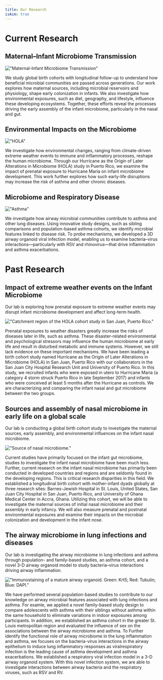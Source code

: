 ```yaml
---
title: Our Research
isAim: true
---
```


# Current Research

## Maternal–Infant Microbiome Transmission  

!["Maternal-Infant Microbiome Transmission"](/assets/research/transmission.webp)  

We study global birth cohorts with longitudinal follow-up to understand how beneficial microbial communities are passed across generations. Our work explores how maternal sources, including microbial reservoirs and physiology, shape early colonization in infants. We also investigate how environmental exposures, such as diet, geography, and lifestyle, influence these developing ecosystems. Together, these efforts reveal the processes driving the early assembly of the infant microbiome, particularly in the nasal and gut.

## Environmental Impacts on the Microbiome

!["HOLA"](/assets/research/HOLA.webp)

We investigate how environmental changes, ranging from climate-driven extreme weather events to immune and inflammatory processes, reshape the human microbiome. Through our Hurricane as the Origin of Later Alterations in Microbiome (HOLA) study in Puerto Rico, we examine the impact of prenatal exposure to Hurricane Maria on infant microbiome development. This work further explores how such early-life disruptions may increase the risk of asthma and other chronic diseases.

## Microbiome and Respiratory Disease

!["Asthma"](/assets/research/asthma.webp)

We investigate how airway microbial communities contribute to asthma and other lung diseases. Using innovative study designs, such as sibling comparisons and population-based asthma cohorts, we identify microbial features linked to disease risk. To probe mechanisms, we developed a 3D airway organoid viral infection model, enabling us to examine bacteria–virus interactions—particularly with RSV and rhinovirus—that drive inflammation and asthma exacerbations.

# Past Research

## Impact of extreme weather events on the Infant Microbiome

Our lab is exploring how prenatal exposure to extreme weather events may disrupt infant microbiome development and affect long-term health.

!["Catchment region of the HOLA cohort study in San Juan, Puerto Rico."](/assets/research/hola.png)

Prenatal exposures to weather disasters greatly increase the risks of diseases later in life, such as asthma. These disaster-related environmental and psychological stressors may influence the human microbiome at early life and result in disturbed metabolic and immune systems. However, we still lack evidence on these important mechanisms. We have been leading a birth cohort study named Hurricane as the Origin of Later Alterations in Microbiome (HOLA) in San Juan, Puerto Rico with our collaborators in the San Juan City Hospital Research Unit and University of Puerto Rico. In this study, we recruited infants who were exposed in utero to Hurricane Maria (a category 4 storm struck Puerto Rico in late September 2017) and infants who were conceived at least 5 months after the Hurricane as controls. We are characterizing and comparing the infant nasal and gut microbiome between the two groups.

## Sources and assembly of nasal microbiome in early life on a global scale

Our lab is conducting a global birth cohort study to investigate the maternal sources, early assembly, and environmental influences on the infant nasal microbiome.

!["Source of nasal microbiome."](/assets/research/nasal.png)

Current studies have primarily focused on the infant gut microbiome, studies to investigate the infant nasal microbiome have been much less. Further, current research on the infant nasal microbiome has primarily been conducted in developed countries and regions and are seldomly found in the developing regions. This is critical research disparities in this field. We established a longitudinal birth cohort with mother-infant dyads globally at three research sites: Barnes-Jewish Hospital in St. Louis, United States, San Juan City Hospital in San Juan, Puerto Rico, and University of Ghana Medical Center in Accra, Ghana. Utilizing this cohort, we will be able to investigate the maternal sources of initial nasal microbiome and their assembly in early infancy. We will also measure prenatal and postnatal environmental exposures and examine their impacts on the microbial colonization and development in the infant nose.

## The airway microbiome in lung infections and diseases

Our lab is investigating the airway microbiome in lung infections and asthma through population- and family-based studies, an asthma cohort, and a novel 3-D airway organoid model to study bacteria–virus interactions driving airway inflammation.

!["Immunostaining of a mature airway organoid. Green: Krt5; Red: Tubulin; Blue: DAPI."](/assets/research/organoid.png)

We have performed several population-based studies to contribute to our knowledge on airway microbial features associated with lung infections and asthma. For examle, we applied a novel family-based study design to compare adolescents with asthma with their siblings without asthma within the same household to eliminate variations in indoor exposures among participants. In addition, we established an asthma cohort in the greater St. Louis metropolitan region and evaluated the influence of sex on the associations between the airway microbiome and asthma. To Further identify the functional role of airway microbiome in the lung inflammation and asthma, we focuses on the bacteria-virus interactions in the airway epithelium to induce lung inflammatory responses as viralrespiratory infection is the leading cause of asthma development and asthma exacerbations. We established a respiratory viral infection model in a 3-D airway organoid system. With this novel infection system, we are able to investigate interactions between airway bacteria and the respiratory viruses, such as RSV and RV.
